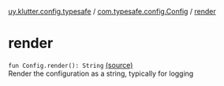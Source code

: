 [uy.klutter.config.typesafe](../index.md) / [com.typesafe.config.Config](index.md) / [render](.)


# render
<code>fun Config.render(): String</code> [(source)](https://github.com/kohesive/klutter/blob/master/config-typesafe-jdk6/src/main/kotlin/uy/klutter/config/typesafe/TypesafeConfig_Ext.kt#L33)<br/>
Render the configuration as a string, typically for logging


